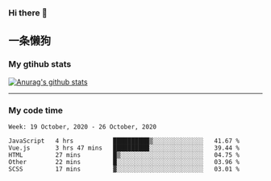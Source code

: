 ### Hi there 👋

## 一条懒狗
<!--
**kiss-me-quickly/kiss-me-quickly** is a ✨ _special_ ✨ repository because its `README.md` (this file) appears on your GitHub profile.

Here are some ideas to get you started:

- 🔭 I’m currently working on ...
- 🌱 I’m currently learning ...
- 👯 I’m looking to collaborate on ...
- 🤔 I’m looking for help with ...
- 💬 Ask me about ...
- 📫 How to reach me: ...
- 😄 Pronouns: ...
- ⚡ Fun fact: ...
-->


### My gtihub stats

[![Anurag's github stats](https://github-readme-stats.vercel.app/api?username=kiss-me-quickly)](https://github.com/anuraghazra/github-readme-stats)

***

### My code time

<!--START_SECTION:waka-->
```text
Week: 19 October, 2020 - 26 October, 2020

JavaScript   4 hrs           ██████████▒░░░░░░░░░░░░░░   41.67 % 
Vue.js       3 hrs 47 mins   ██████████░░░░░░░░░░░░░░░   39.44 % 
HTML         27 mins         █▒░░░░░░░░░░░░░░░░░░░░░░░   04.75 % 
Other        22 mins         █░░░░░░░░░░░░░░░░░░░░░░░░   03.96 % 
SCSS         17 mins         ▓░░░░░░░░░░░░░░░░░░░░░░░░   03.01 % 
```
<!--END_SECTION:waka-->
